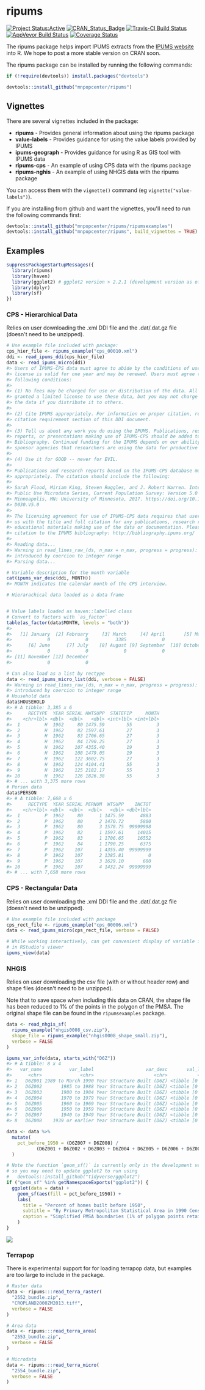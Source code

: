 
<!-- README.md is generated from README.Rmd. Please edit that file -->
ripums
======

[![Project Status:Active](http://www.repostatus.org/badges/latest/active.svg)](http://www.repostatus.org/#active) [![CRAN\_Status\_Badge](http://www.r-pkg.org/badges/version/ripums)](http://cran.r-project.org/web/packages/ripums) [![Travis-CI Build Status](https://travis-ci.org/mnpopcenter/ripums.svg?branch=master)](https://travis-ci.org/mnpopcenter/ripums) [![AppVeyor Build Status](https://ci.appveyor.com/api/projects/status/github/mnpopcenter/ripums?branch=master&svg=true)](https://ci.appveyor.com/project/mnpopcenter/ripums) [![Coverage Status](https://codecov.io/gh/mnpopcenter/ripums/master.svg)](https://codecov.io/github/mnpopcenter/ripums?branch=master)

The ripums package helps import IPUMS extracts from the [IPUMS website](https://www.ipums.org) into R. We hope to post a more stable version on CRAN soon.

The ripums package can be installed by running the following commands:

``` r
if (!require(devtools)) install.packages("devtools")

devtools::install_github("mnpopcenter/ripums")
```

Vignettes
---------

There are several vignettes included in the package:

-   **ripums** - Provides general information about using the ripums package
-   **value-labels** - Provides guidance for using the value labels provided by IPUMS
-   **ipums-geograph** - Provides guidance for using R as GIS tool with IPUMS data
-   **ripums-cps** - An example of using CPS data with the ripums package
-   **ripums-nghis** - An example of using NHGIS data with the ripums package

You can access them with the `vignette()` command (eg `vignette("value-labels")`).

If you are installing from github and want the vignettes, you'll need to run the following commands first:

``` r
devtools::install_github("mnpopcenter/ripums/ripumsexamples")
devtools::install_github("mnpopcenter/ripums", build_vignettes = TRUE)
```

Examples
--------

``` r
suppressPackageStartupMessages({
  library(ripums)
  library(haven)
  library(ggplot2) # ggplot2 version > 2.2.1 (development version as of 8/15/2017)
  library(dplyr)
  library(sf)
})
```

### CPS - Hierarchical Data

Relies on user downloading the .xml DDI file and the .dat/.dat.gz file (doesn't need to be unzipped).

``` r
# Use example file included with package:
cps_hier_file <- ripums_example("cps_00010.xml")
ddi <- read_ipums_ddi(cps_hier_file)
data <- read_ipums_micro(ddi)
#> Users of IPUMS-CPS data must agree to abide by the conditions of use. A user's
#> license is valid for one year and may be renewed. Users must agree to the
#> following conditions:
#> 
#> (1) No fees may be charged for use or distribution of the data. All persons are
#> granted a limited license to use these data, but you may not charge a fee for
#> the data if you distribute it to others.
#> 
#> (2) Cite IPUMS appropriately. For information on proper citation, refer to the
#> citation requirement section of this DDI document.
#> 
#> (3) Tell us about any work you do using the IPUMS. Publications, research
#> reports, or presentations making use of IPUMS-CPS should be added to our
#> Bibliography. Continued funding for the IPUMS depends on our ability to show our
#> sponsor agencies that researchers are using the data for productive purposes.
#> 
#> (4) Use it for GOOD -- never for EVIL.
#> 
#> Publications and research reports based on the IPUMS-CPS database must cite it
#> appropriately. The citation should include the following:
#> 
#> Sarah Flood, Miriam King, Steven Ruggles, and J. Robert Warren. Integrated
#> Public Use Microdata Series, Current Population Survey: Version 5.0 [dataset].
#> Minneapolis, MN: University of Minnesota, 2017. https://doi.org/10.18128/
#> D030.V5.0
#> 
#> The licensing agreement for use of IPUMS-CPS data requires that users supply
#> us with the title and full citation for any publications, research reports, or
#> educational materials making use of the data or documentation. Please add your
#> citation to the IPUMS bibliography: http://bibliography.ipums.org/
#> 
#> Reading data...
#> Warning in read_lines_raw_(ds, n_max = n_max, progress = progress): NAs
#> introduced by coercion to integer range
#> Parsing data...

# Variable description for the month variable
cat(ipums_var_desc(ddi, MONTH))
#> MONTH indicates the calendar month of the CPS interview.

# Hierarachical data loaded as a data frame


# Value labels loaded as haven::labelled class
# Convert to factors with `as_factor`
table(as_factor(data$MONTH, levels = "both"))
#> 
#>   [1] January  [2] February     [3] March     [4] April       [5] May 
#>             0             0          3385             0             0 
#>      [6] June      [7] July    [8] August [9] September  [10] October 
#>             0             0             0             0             0 
#> [11] November [12] December 
#>             0             0

# Can also load as a list by rectype
data <- read_ipums_micro_list(ddi, verbose = FALSE)
#> Warning in read_lines_raw_(ds, n_max = n_max, progress = progress): NAs
#> introduced by coercion to integer range
# Household data
data$HOUSEHOLD
#> # A tibble: 3,385 x 6
#>      RECTYPE  YEAR SERIAL HWTSUPP  STATEFIP     MONTH
#>    <chr+lbl> <dbl>  <dbl>   <dbl> <int+lbl> <int+lbl>
#>  1         H  1962     80 1475.59        55         3
#>  2         H  1962     82 1597.61        27         3
#>  3         H  1962     83 1706.65        27         3
#>  4         H  1962     84 1790.25        27         3
#>  5         H  1962    107 4355.40        19         3
#>  6         H  1962    108 1479.05        19         3
#>  7         H  1962    122 3602.75        27         3
#>  8         H  1962    124 4104.41        55         3
#>  9         H  1962    125 2182.17        55         3
#> 10         H  1962    126 1826.38        55         3
#> # ... with 3,375 more rows
# Person data
data$PERSON
#> # A tibble: 7,668 x 6
#>      RECTYPE  YEAR SERIAL PERNUM  WTSUPP    INCTOT
#>    <chr+lbl> <dbl>  <dbl>  <dbl>   <dbl> <dbl+lbl>
#>  1         P  1962     80      1 1475.59      4883
#>  2         P  1962     80      2 1470.72      5800
#>  3         P  1962     80      3 1578.75  99999998
#>  4         P  1962     82      1 1597.61     14015
#>  5         P  1962     83      1 1706.65     16552
#>  6         P  1962     84      1 1790.25      6375
#>  7         P  1962    107      1 4355.40  99999999
#>  8         P  1962    107      2 1385.81         0
#>  9         P  1962    107      3 1629.10       600
#> 10         P  1962    107      4 1432.24  99999999
#> # ... with 7,658 more rows
```

### CPS - Rectangular Data

Relies on user downloading the .xml DDI file and the .dat/.dat.gz file (doesn't need to be unzipped).

``` r
# Use example file included with package
cps_rect_file <- ripums_example("cps_00006.xml")
data <- read_ipums_micro(cps_rect_file, verbose = FALSE)

# While working interactively, can get convenient display of variable information
# in RStudio's viewer
ipums_view(data)
```

### NHGIS

Relies on user downloading the csv file (with or without header row) and shape files (doesn't need to be unzipped).

Note that to save space when including this data on CRAN, the shape file has been reduced to 1% of the points in the polygon of the PMSA. The original shape file can be found in the `ripumsexamples` package.

``` r
data <- read_nhgis_sf(
  ripums_example("nhgis0008_csv.zip"),
  shape_file = ripums_example("nhgis0008_shape_small.zip"),
  verbose = FALSE
)

ipums_var_info(data, starts_with("D6Z"))
#> # A tibble: 8 x 4
#>   var_name          var_label                   var_desc       val_labels
#>      <chr>              <chr>                      <chr>           <list>
#> 1   D6Z001 1989 to March 1990 Year Structure Built (D6Z) <tibble [0 x 2]>
#> 2   D6Z002       1985 to 1988 Year Structure Built (D6Z) <tibble [0 x 2]>
#> 3   D6Z003       1980 to 1984 Year Structure Built (D6Z) <tibble [0 x 2]>
#> 4   D6Z004       1970 to 1979 Year Structure Built (D6Z) <tibble [0 x 2]>
#> 5   D6Z005       1960 to 1969 Year Structure Built (D6Z) <tibble [0 x 2]>
#> 6   D6Z006       1950 to 1959 Year Structure Built (D6Z) <tibble [0 x 2]>
#> 7   D6Z007       1940 to 1949 Year Structure Built (D6Z) <tibble [0 x 2]>
#> 8   D6Z008    1939 or earlier Year Structure Built (D6Z) <tibble [0 x 2]>

data <- data %>%
  mutate(
    pct_before_1950 = (D6Z007 + D6Z008) / 
           (D6Z001 + D6Z002 + D6Z003 + D6Z004 + D6Z005 + D6Z006 + D6Z007 + D6Z008)
  )

# Note the function `geom_sf()` is currently only in the development version, 
# so you may need to update ggplot2 to run using 
#   devtools::install_github("tidyverse/ggplot2")
if ("geom_sf" %in% getNamespaceExports("ggplot2")) {
  ggplot(data = data) + 
    geom_sf(aes(fill = pct_before_1950)) + 
    labs(
      title = "Percent of homes built before 1950", 
      subtitle = "By Primary Metropolitan Statistical Area in 1990 Census", 
      caption = "Simplified PMSA boundaries (1% of polygon points retained)"
    )
}
```

![](man/figures/README-unnamed-chunk-7-1.png)

### Terrapop

There is experimental support for for loading terrapop data, but examples are too large to include in the package.

``` r
# Raster data
data <- ripums:::read_terra_raster(
  "2552_bundle.zip",
  "CROPLAND2000ZM2013.tiff",
  verbose = FALSE
)

# Area data
data <- ripums:::read_terra_area(
  "2553_bundle.zip",
  verbose = FALSE
)

# Microdata
data <- ripums:::read_terra_micro(
  "2554_bundle.zip",
  verbose = FALSE
)
```
